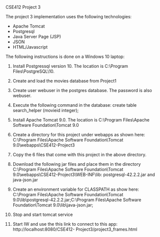 CSE412 Project 3 

The project 3 implementation uses the following technologies:
* Apache Tomcat
* Postgresql
* Java Server Page (JSP) 
* JSON
* HTML/Javascript

The following instructions is done on a Windows 10 laptop:

1. Install Postgressql version 10. The location is C:\Program Files\PostgreSQL\10.

2. Create and load the movies database from Project1

3. Create user webuser in the postgres database. The password is also webuser.

4. Execute the following command in the database: create table search_helper (movieid integer);

5. Install Apache Tomcat 9.0. The location is C:\Program Files\Apache Software
Foundation\Tomcat 9.0

6. Create a directory for this project under webapps as shown here: C:\Program Files\Apache
Software Foundation\Tomcat 9.0\webapps\CSE412-Project3

7. Copy the 6 files that come with this project in the above directory.

8. Download the following jar files and place them in the directory C:\Program Files\Apache
Software Foundation\Tomcat 9.0\webapps\CSE412-Project3\WEB-INF\lib: postgresql-42.2.2.jar
and java-json.jar

9. Create an environment variable for CLASSPATH as show here: C:\Program Files\Apache Software
Foundation\Tomcat 9.0\lib\postgresql-42.2.2.jar;C:\Program Files\Apache Software
Foundation\Tomcat 9.0\lib\java-json.jar;

10. Stop and start tomcat service

11. Start IW and use the this link to connect to this app: http://localhost:8080/CSE412-
Project3/project3_frames.html
